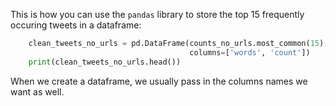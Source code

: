 This is how you can use the `pandas` library to  store the top 15 frequently occuring tweets in a dataframe:

```python
    clean_tweets_no_urls = pd.DataFrame(counts_no_urls.most_common(15),
                                        columns=['words', 'count'])
    print(clean_tweets_no_urls.head())
```

When we create a dataframe, we usually pass in the columns names we want as well. 
